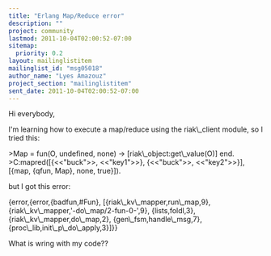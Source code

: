 ```yaml
---
title: "Erlang Map/Reduce error"
description: ""
project: community
lastmod: 2011-10-04T02:00:52-07:00
sitemap:
  priority: 0.2
layout: mailinglistitem
mailinglist_id: "msg05018"
author_name: "Lyes Amazouz"
project_section: "mailinglistitem"
sent_date: 2011-10-04T02:00:52-07:00
---
```



Hi everybody,

I'm learning how to execute a map/reduce using the riak\\_client module, so I
tried this:

&gt;Map = fun(O, undefined, none) -&gt; [riak\\_object:get\\_value(O)] end.
&gt;C:mapred([{&lt;&lt;"buck"&gt;&gt;, &lt;&lt;"key1"&gt;&gt;}, {&lt;&lt;"buck"&gt;&gt;, &lt;&lt;"key2"&gt;&gt;}], [{map,
{qfun, Map}, none, true}]).

but I got this error:

{error,{error,{badfun,#Fun},
 [{riak\\_kv\\_mapper,run\\_map,9},
 {riak\\_kv\\_mapper,'-do\\_map/2-fun-0-',9},
 {lists,foldl,3},
 {riak\\_kv\\_mapper,do\\_map,2},
 {gen\\_fsm,handle\\_msg,7},
 {proc\\_lib,init\\_p\\_do\\_apply,3}]}}

What is wring with my code??
